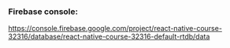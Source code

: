 
### Firebase console: 
https://console.firebase.google.com/project/react-native-course-32316/database/react-native-course-32316-default-rtdb/data
